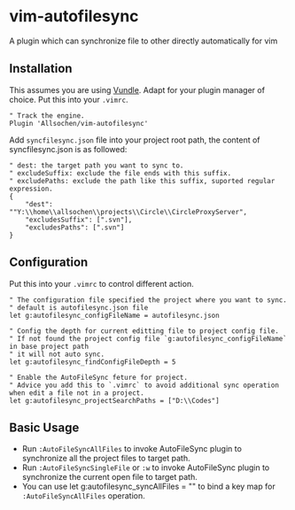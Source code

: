 vim-autofilesync
================

A plugin which can synchronize file to other directly automatically for vim

## Installation
This assumes you are using [Vundle](https://github.com/gmarik/Vundle.vim). Adapt
for your plugin manager of choice. Put this into your `.vimrc`.

    " Track the engine.
    Plugin 'Allsochen/vim-autofilesync'
Add `syncfilesync.json` file into your project root path, the content of syncfilesync.json is as followed:

    " dest: the target path you want to sync to.
    " excludeSuffix: exclude the file ends with this suffix.
    " excludePaths: exclude the path like this suffix, suported regular expression.
    {
        "dest": ""Y:\\home\\allsochen\\projects\\Circle\\CircleProxyServer",
        "excludesSuffix": [".svn"],
        "excludesPaths": [".svn"]
    }

## Configuration
Put this into your `.vimrc` to control different action.

    " The configuration file specified the project where you want to sync.
    " default is autofilesync.json file
    let g:autofilesync_configFileName = autofilesync.json
    
    " Config the depth for current editting file to project config file.
    " If not found the project config file `g:autofilesync_configFileName` in base project path
    " it will not auto sync.
    let g:autofilesync_findConfigFileDepth = 5
    
    " Enable the AutoFileSync feture for project.
    " Advice you add this to `.vimrc` to avoid additional sync operation when edit a file not in a project.
    let g:autofilesync_projectSearchPaths = ["D:\\Codes"]

## Basic Usage
* Run `:AutoFileSyncAllFiles` to invoke AutoFileSync plugin to synchronize all the project files to target path.
* Run `:AutoFileSyncSingleFile` or `:w` to invoke AutoFileSync plugin to synchronize the current open file to target path.
* You can use let g:autofilesync_syncAllFiles = "<c-y>" to bind a key map for `:AutoFileSyncAllFiles` operation.

